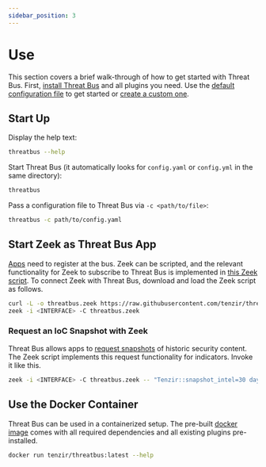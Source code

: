 ```yaml
---
sidebar_position: 3
---
```


# Use

This section covers a brief walk-through of how to get started with Threat Bus.
First, [install Threat Bus](install) and all plugins you need. Use the [default
configuration
file](https://github.com/tenzir/threatbus/blob/master/config.yaml.example) to
get started or [create a custom one](configure).

## Start Up

Display the help text:

```bash
threatbus --help
```

Start Threat Bus (it automatically looks for `config.yaml` or `config.yml` in
the same directory):

```bash
threatbus
```

Pass a configuration file to Threat Bus via `-c <path/to/file>`:

```bash
threatbus -c path/to/config.yaml
```

## Start Zeek as Threat Bus App

[Apps](understand/plugins/apps/zeek) need to register at the bus. Zeek can be
scripted, and the relevant functionality for Zeek to subscribe to Threat Bus is
implemented in [this Zeek
script](https://github.com/tenzir/threatbus/tree/master/apps/zeek). To connect
Zeek with Threat Bus, download and load the Zeek script as follows.

```bash
curl -L -o threatbus.zeek https://raw.githubusercontent.com/tenzir/threatbus/master/apps/zeek/threatbus.zeek
zeek -i <INTERFACE> -C threatbus.zeek
```

### Request an IoC Snapshot with Zeek

Threat Bus allows apps to [request snapshots](understand/snapshotting) of historic
security content. The Zeek script implements this request functionality for
indicators. Invoke it like this.

```bash
zeek -i <INTERFACE> -C threatbus.zeek -- "Tenzir::snapshot_intel=30 days"
```

## Use the Docker Container

Threat Bus can be used in a containerized setup. The pre-built
[docker image](https://hub.docker.com/r/tenzir/threatbus) comes with all
required dependencies and all existing plugins pre-installed.

```bash
docker run tenzir/threatbus:latest --help
```

